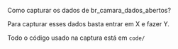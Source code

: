 Como capturar os dados de br_camara_dados_abertos?

Para capturar esses dados basta entrar em X e fazer Y.

Todo o código usado na captura está em `code/`